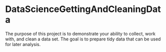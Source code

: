 # DataScienceGettingAndCleaningData
The purpose of this project is to demonstrate your ability to collect, work with, and clean a data set. The goal is to prepare tidy data that can be used for later analysis.

